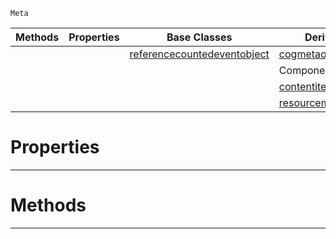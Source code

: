  `Meta`

|Methods|Properties|Base Classes|Derived Classes|
|---|---|---|---|
| | |[referencecountedeventobject](https://github.com/ZilchEngine/ZilchDocs/blob/master/code_reference/class_reference/referencecountedeventobject.markdown)|[cogmetaoperations](https://github.com/ZilchEngine/ZilchDocs/blob/master/code_reference/class_reference/cogmetaoperations.markdown)|
| | | |ComponentMetaOperations|
| | | |[contentitemmetaoperations](https://github.com/ZilchEngine/ZilchDocs/blob/master/code_reference/class_reference/contentitemmetaoperations.markdown)|
| | | |[resourcemetaoperations](https://github.com/ZilchEngine/ZilchDocs/blob/master/code_reference/class_reference/resourcemetaoperations.markdown)|


 #  Properties


---  
 #  Methods


---  
 

 